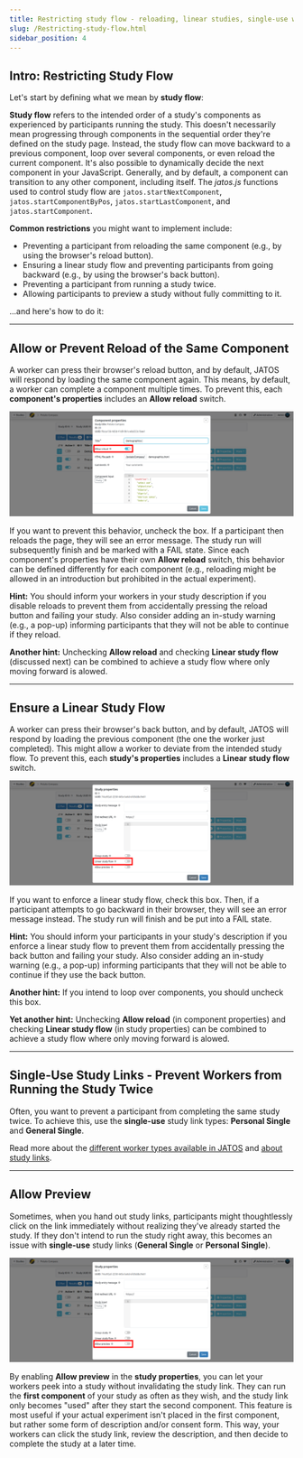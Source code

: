 ```yaml
---
title: Restricting study flow - reloading, linear studies, single-use workers and previews
slug: /Restricting-study-flow.html
sidebar_position: 4
---
```


## Intro: Restricting Study Flow

Let's start by defining what we mean by **study flow**:

**Study flow** refers to the intended order of a study's components as experienced by participants running the study. This doesn't necessarily mean progressing through components in the sequential order they're defined on the study page. Instead, the study flow can move backward to a previous component, loop over several components, or even reload the current component. It's also possible to dynamically decide the next component in your JavaScript. Generally, and by default, a component can transition to any other component, including itself. The _jatos.js_ functions used to control study flow are `jatos.startNextComponent`, `jatos.startComponentByPos`, `jatos.startLastComponent`, and `jatos.startComponent`.

**Common restrictions** you might want to implement include:

  * Preventing a participant from reloading the same component (e.g., by using the browser's reload button).
  * Ensuring a linear study flow and preventing participants from going backward (e.g., by using the browser's back button).
  * Preventing a participant from running a study twice.
  * Allowing participants to preview a study without fully committing to it.

...and here's how to do it:

-----

## Allow or Prevent Reload of the Same Component

A worker can press their browser's reload button, and by default, JATOS will respond by loading the same component again. This means, by default, a worker can complete a component multiple times. To prevent this, each **component's properties** includes an **Allow reload** switch.

![GUI Screenshot](/img/v39x/component-properties-reload.png)

If you want to prevent this behavior, uncheck the box. If a participant then reloads the page, they will see an error message. The study run will subsequently finish and be marked with a FAIL state. Since each component's properties have their own **Allow reload** switch, this behavior can be defined differently for each component (e.g., reloading might be allowed in an introduction but prohibited in the actual experiment).

**Hint:** You should inform your workers in your study description if you disable reloads to prevent them from accidentally pressing the reload button and failing your study. Also consider adding an in-study warning (e.g., a pop-up) informing participants that they will not be able to continue if they reload.

**Another hint:** Unchecking **Allow reload** and checking **Linear study flow** (discussed next) can be combined to achieve a study flow where only moving forward is alowed.

-----

## Ensure a Linear Study Flow

A worker can press their browser's back button, and by default, JATOS will respond by loading the previous component (the one the worker just completed). This might allow a worker to deviate from the intended study flow. To prevent this, each **study's properties** includes a **Linear study flow** switch.

![Study Properties Screenshot](/img/v39x/study-properties-linear-flow.png)

If you want to enforce a linear study flow, check this box. Then, if a participant attempts to go backward in their browser, they will see an error message instead. The study run will finish and be put into a FAIL state.

**Hint:** You should inform your participants in your study's description if you enforce a linear study flow to prevent them from accidentally pressing the back button and failing your study. Also consider adding an in-study warning (e.g., a pop-up) informing participants that they will not be able to continue if they use the back button.

**Another hint:** If you intend to loop over components, you should uncheck this box.

**Yet another hint:** Unchecking **Allow reload** (in component properties) and checking **Linear study flow** (in study properties) can be combined to achieve a study flow where only moving forward is alowed.

-----

## Single-Use Study Links - Prevent Workers from Running the Study Twice

Often, you want to prevent a participant from completing the same study twice. To achieve this, use the **single-use** study link types: **Personal Single** and **General Single**.

Read more about the [different worker types available in JATOS](Worker-Types.html) and [about study links](Run-your-Study-with-Study-Links.html).

-----

## Allow Preview

Sometimes, when you hand out study links, participants might thoughtlessly click on the link immediately without realizing they've already started the study. If they don't intend to run the study right away, this becomes an issue with **single-use** study links (**General Single** or **Personal Single**).

![GUI Screenshot](/img/v39x/study-properties-allow-preview.png)

By enabling **Allow preview** in the **study properties**, you can let your workers peek into a study without invalidating the study link. They can run the **first component** of your study as often as they wish, and the study link only becomes "used" after they start the second component. This feature is most useful if your actual experiment isn't placed in the first component, but rather some form of description and/or consent form. This way, your workers can click the study link, review the description, and then decide to complete the study at a later time.
